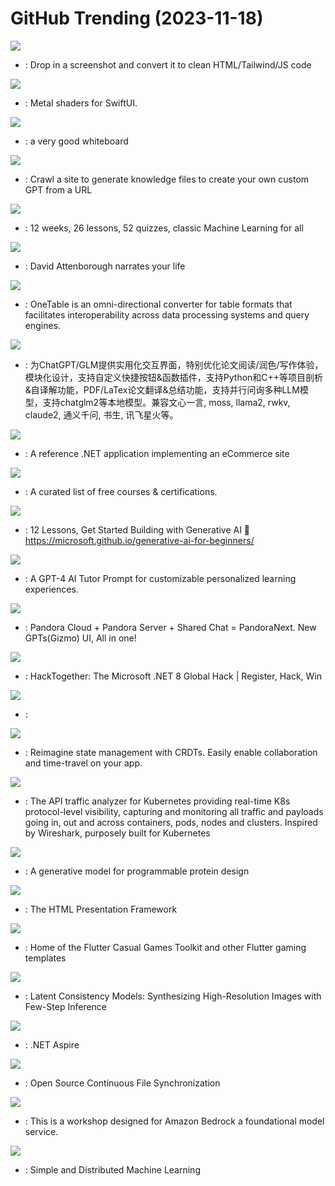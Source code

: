 # GitHub Trending (2023-11-18)

![](https://img.shields.io/badge/TypeScript-New%201-green?style=flat-square&logo=appveyor)
- [](https://github.comundefined): Drop in a screenshot and convert it to clean HTML/Tailwind/JS code

![](https://img.shields.io/badge/Metal-New%20171-green?style=flat-square&logo=appveyor)
- [](https://github.comundefined): Metal shaders for SwiftUI.

![](https://img.shields.io/badge/TypeScript-New%20927-green?style=flat-square&logo=appveyor)
- [](https://github.comundefined): a very good whiteboard

![](https://img.shields.io/badge/TypeScript-New%202-green?style=flat-square&logo=appveyor)
- [](https://github.comundefined): Crawl a site to generate knowledge files to create your own custom GPT from a URL

![](https://img.shields.io/badge/HTML-New%20761-green?style=flat-square&logo=appveyor)
- [](https://github.comundefined): 12 weeks, 26 lessons, 52 quizzes, classic Machine Learning for all

![](https://img.shields.io/badge/Python-New%20636-green?style=flat-square&logo=appveyor)
- [](https://github.comundefined): David Attenborough narrates your life

![](https://img.shields.io/badge/Java-New%20282-green?style=flat-square&logo=appveyor)
- [](https://github.comundefined): OneTable is an omni-directional converter for table formats that facilitates interoperability across data processing systems and query engines.

![](https://img.shields.io/badge/Python-New%20111-green?style=flat-square&logo=appveyor)
- [](https://github.comundefined): 为ChatGPT/GLM提供实用化交互界面，特别优化论文阅读/润色/写作体验，模块化设计，支持自定义快捷按钮&函数插件，支持Python和C++等项目剖析&自译解功能，PDF/LaTex论文翻译&总结功能，支持并行问询多种LLM模型，支持chatglm2等本地模型。兼容文心一言, moss, llama2, rwkv, claude2, 通义千问, 书生, 讯飞星火等。

![](https://img.shields.io/badge/C%23-New%20449-green?style=flat-square&logo=appveyor)
- [](https://github.comundefined): A reference .NET application implementing an eCommerce site

![](https://img.shields.io/badge/none-New%2054-green?style=flat-square&logo=appveyor)
- [](https://github.comundefined): A curated list of free courses & certifications.

![](https://img.shields.io/badge/Jupyter%20Notebook-New%20768-green?style=flat-square&logo=appveyor)
- [](https://github.comundefined): 12 Lessons, Get Started Building with Generative AI 🔗 https://microsoft.github.io/generative-ai-for-beginners/

![](https://img.shields.io/badge/none-New%20675-green?style=flat-square&logo=appveyor)
- [](https://github.comundefined): A GPT-4 AI Tutor Prompt for customizable personalized learning experiences.

![](https://img.shields.io/badge/none-New%20332-green?style=flat-square&logo=appveyor)
- [](https://github.comundefined): Pandora Cloud + Pandora Server + Shared Chat = PandoraNext. New GPTs(Gizmo) UI, All in one!

![](https://img.shields.io/badge/none-New%2017-green?style=flat-square&logo=appveyor)
- [](https://github.comundefined): HackTogether: The Microsoft .NET 8 Global Hack | Register, Hack, Win

![](https://img.shields.io/badge/Python-New%20784-green?style=flat-square&logo=appveyor)
- [](https://github.comundefined): 

![](https://img.shields.io/badge/Rust-New%20407-green?style=flat-square&logo=appveyor)
- [](https://github.comundefined): Reimagine state management with CRDTs. Easily enable collaboration and time-travel on your app.

![](https://img.shields.io/badge/Go-New%2036-green?style=flat-square&logo=appveyor)
- [](https://github.comundefined): The API traffic analyzer for Kubernetes providing real-time K8s protocol-level visibility, capturing and monitoring all traffic and payloads going in, out and across containers, pods, nodes and clusters. Inspired by Wireshark, purposely built for Kubernetes

![](https://img.shields.io/badge/Python-New%2056-green?style=flat-square&logo=appveyor)
- [](https://github.comundefined): A generative model for programmable protein design

![](https://img.shields.io/badge/JavaScript-New%2017-green?style=flat-square&logo=appveyor)
- [](https://github.comundefined): The HTML Presentation Framework

![](https://img.shields.io/badge/Dart-New%205-green?style=flat-square&logo=appveyor)
- [](https://github.comundefined): Home of the Flutter Casual Games Toolkit and other Flutter gaming templates

![](https://img.shields.io/badge/Python-New%20280-green?style=flat-square&logo=appveyor)
- [](https://github.comundefined): Latent Consistency Models: Synthesizing High-Resolution Images with Few-Step Inference

![](https://img.shields.io/badge/C%23-New%20531-green?style=flat-square&logo=appveyor)
- [](https://github.comundefined): .NET Aspire

![](https://img.shields.io/badge/Go-New%2058-green?style=flat-square&logo=appveyor)
- [](https://github.comundefined): Open Source Continuous File Synchronization

![](https://img.shields.io/badge/Jupyter%20Notebook-New%205-green?style=flat-square&logo=appveyor)
- [](https://github.comundefined): This is a workshop designed for Amazon Bedrock a foundational model service.

![](https://img.shields.io/badge/Scala-New%2036-green?style=flat-square&logo=appveyor)
- [](https://github.comundefined): Simple and Distributed Machine Learning

